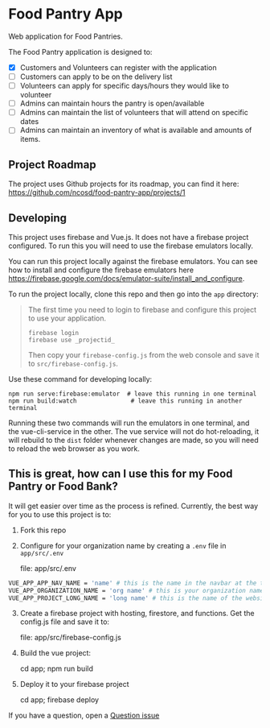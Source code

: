 # Food Pantry App
Web application for Food Pantries.

The Food Pantry application is designed to:

* [x] Customers and Volunteers can register with the application
* [ ] Customers can apply to be on the delivery list
* [ ] Volunteers can apply for specific days/hours they would like to volunteer
* [ ] Admins can maintain hours the pantry is open/available
* [ ] Admins can maintain the list of volunteers that will attend on specific dates
* [ ] Admins can maintain an inventory of what is available and amounts of items.

## Project Roadmap
The project uses Github projects for its roadmap, you can find it here: https://github.com/ncosd/food-pantry-app/projects/1

## Developing
This project uses firebase and Vue.js.  It does not have a firebase project configured.  To run this you will need to use the firebase emulators locally.

You can run this project locally against the firebase emulators.  You can see how to install and configure the firebase emulators here https://firebase.google.com/docs/emulator-suite/install_and_configure.

To run the project locally, clone this repo and then go into the `app` directory:

> The first time you need to login to firebase and configure this project to use your application.
>
>     firebase login
>     firebase use _projectid_
>
> Then copy your `firebase-config.js` from the web console and save it to `src/firebase-config.js`.

Use these command for developing locally:

    npm run serve:firebase:emulator  # leave this running in one terminal
    npm run build:watch               # leave this running in another terminal

Running these two commands will run the emulators in one terminal, and the vue-cli-service in the other.  The vue service will not do hot-reloading, it will rebuild to the `dist` folder whenever changes are made, so you will need to reload the web browser as you work.

## This is great, how can I use this for my Food Pantry or Food Bank?
It will get easier over time as the process is refined.   Currently, the best way for you to use this project is to:

1. Fork this repo
2. Configure for your organization name by creating a `.env` file in  `app/src/.env`

    file: app/src/.env
```sh
VUE_APP_APP_NAV_NAME = 'name' # this is the name in the navbar at the top.
VUE_APP_ORGANIZATION_NAME = 'org name' # this is your organization name.
VUE_APP_PROJECT_LONG_NAME = 'long name' # this is the name of the website you are going to deploy.  Usually a long version of you Project Name.
```

3. Create a firebase project with hosting, firestore, and functions.  Get the config.js file and save it to:

    file: app/src/firebase-config.js

4. Build the vue project:

    cd app;
    npm run build

5. Deploy it to your firebase project

   cd app;
   firebase deploy

If you have a question, open a [Question issue](https://github.com/ncosd/food-pantry-app/issues/new?assignees=&labels=question&template=question.md&title=%5BQ%5D+)
